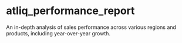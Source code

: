 # atliq_performance_report
An in-depth analysis of sales performance across various regions and products, including year-over-year growth.
